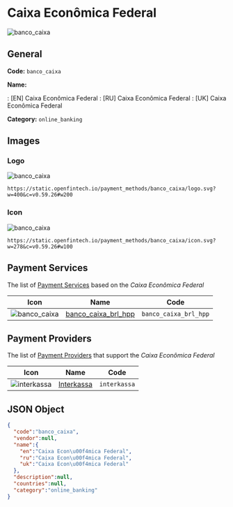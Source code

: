 
# Caixa Econômica Federal 
![banco_caixa](https://static.openfintech.io/payment_methods/banco_caixa/logo.svg?w=400&c=v0.59.26#w200)  

## General 
**Code:** `banco_caixa` 
 
**Name:** 
 
:	[EN] Caixa Econômica Federal 
:	[RU] Caixa Econômica Federal 
:	[UK] Caixa Econômica Federal 
 
**Category:** `online_banking` 
 

## Images 

### Logo 
![banco_caixa](https://static.openfintech.io/payment_methods/banco_caixa/logo.svg?w=400&c=v0.59.26#w200)  

```
https://static.openfintech.io/payment_methods/banco_caixa/logo.svg?w=400&c=v0.59.26#w200
```  

### Icon 
![banco_caixa](https://static.openfintech.io/payment_methods/banco_caixa/icon.svg?w=278&c=v0.59.26#w100)  

```
https://static.openfintech.io/payment_methods/banco_caixa/icon.svg?w=278&c=v0.59.26#w100
```  

## Payment Services 
 
The list of [Payment Services](/payment-services/) based on the _Caixa Econômica Federal_ 

|Icon|Name|Code| 
|:---:|:---:|:---:| 
|![banco_caixa](https://static.openfintech.io/payment_methods/banco_caixa/icon.svg?w=278&c=v0.59.26#w100) |[banco_caixa_brl_hpp](/payment-services/banco_caixa_brl_hpp/)|`banco_caixa_brl_hpp`| 
 

## Payment Providers 
 
The list of [Payment Providers](/payment-providers/) that support the _Caixa Econômica Federal_ 

|Icon|Name|Code| 
|:---:|:---:|:---:| 
|![interkassa](https://static.openfintech.io/payment_providers/interkassa/icon.svg?w=278&c=v0.59.26#w100) |[Interkassa](/payment-providers/interkassa/)|`interkassa`| 
 

## JSON Object 

```json
{
  "code":"banco_caixa",
  "vendor":null,
  "name":{
    "en":"Caixa Econ\u00f4mica Federal",
    "ru":"Caixa Econ\u00f4mica Federal",
    "uk":"Caixa Econ\u00f4mica Federal"
  },
  "description":null,
  "countries":null,
  "category":"online_banking"
}
```  
